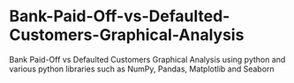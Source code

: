 # Bank-Paid-Off-vs-Defaulted-Customers-Graphical-Analysis
Bank Paid-Off vs Defaulted Customers Graphical Analysis using python and various python libraries such as NumPy, Pandas, Matplotlib and Seaborn
